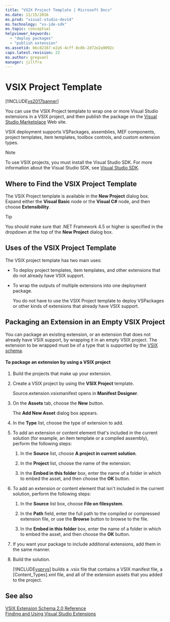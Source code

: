 ```yaml
---
title: "VSIX Project Template | Microsoft Docs"
ms.date: 11/15/2016
ms.prod: "visual-studio-dev14"
ms.technology: "vs-ide-sdk"
ms.topic: conceptual
helpviewer_keywords: 
  - "deploy packages"
  - "publish extension"
ms.assetid: b6c82167-e2a5-4cff-8c8b-2d72e2a9092c
caps.latest.revision: 22
ms.author: gregvanl
manager: jillfra
---
```

# VSIX Project Template
[!INCLUDE[vs2017banner](../includes/vs2017banner.md)]

You can use the VSIX Project template to wrap one or more Visual Studio extensions in a VSIX project, and then publish the package on the [Visual Studio Marketplace](https://marketplace.visualstudio.com/) Web site.  
  
 VSIX deployment supports VSPackages, assemblies, MEF components, project templates, item templates, toolbox controls, and custom extension types.  
  
> [!NOTE]
> To use VSIX projects, you must install the Visual Studio SDK. For more information about the Visual Studio SDK, see [Visual Studio SDK](../extensibility/visual-studio-sdk.md).  
  
## Where to Find the VSIX Project Template  
 The VSIX Project template is available in the **New Project** dialog box. Expand either the **Visual Basic** node or the **Visual C#** node, and then choose **Extensibility**.  
  
> [!TIP]
> You should make sure that .NET Framework 4.5 or higher is specified in the dropdown at the top of the **New Project** dialog box.  
  
## Uses of the VSIX Project Template  
 The VSIX project template has two main uses:  
  
- To deploy project templates, item templates, and other extensions that do not already have VSIX support.  
  
- To wrap the outputs of multiple extensions into one deployment package.  
  
  You do not have to use the VSIX Project template to deploy VSPackages or other kinds of extensions that already have VSIX support.  
  
## Packaging an Extension in an Empty VSIX Project  
 You can package an existing extension, or an extension that does not already have VSIX support, by wrapping it in an empty VSIX project. The extension to be wrapped must be of a type that is supported by the [VSIX schema](../extensibility/vsix-extension-schema-2-0-reference.md).  
  
#### To package an extension by using a VSIX project  
  
1. Build the projects that make up your extension.  
  
2. Create a VSIX project by using the **VSIX Project** template.  
  
     Source.extension.vsixmanifest opens in **Manifest Designer**.  
  
3. On the **Assets** tab, choose the **New** button.  
  
     The **Add New Asset** dialog box appears.  
  
4. In the **Type** list, choose the type of extension to add.  
  
5. To add an extension or content element that's included in the current solution (for example, an item template or a compiled assembly), perform the following steps:  
  
    1. In the **Source** list, choose **A project in current solution**.  
  
    2. In the **Project** list, choose the name of the extension.  
  
    3. In the **Embed in this folder** box, enter the name of a folder in which to embed the asset, and then choose the **OK** button.  
  
6. To add an extension or content element that isn't included in the current solution, perform the following steps:  
  
    1. In the **Source** list box, choose **File on filesystem**.  
  
    2. In the **Path** field, enter the full path to the compiled or compressed extension file, or use the **Browse** button to browse to the file.  
  
    3. In the **Embed in this folder** box, enter the name of a folder in which to embed the asset, and then choose the **OK** button.  
  
7. If you want your package to include additional extensions, add them in the same manner.  
  
8. Build the solution.  
  
     [!INCLUDE[vsprvs](../includes/vsprvs-md.md)] builds a .vsix file that contains a VSIX manifest file, a [Content_Types].xml file, and all of the extension assets that you added to the project.  
  
## See also  
 [VSIX Extension Schema 2.0 Reference](../extensibility/vsix-extension-schema-2-0-reference.md)   
 [Finding and Using Visual Studio Extensions](../ide/finding-and-using-visual-studio-extensions.md)
